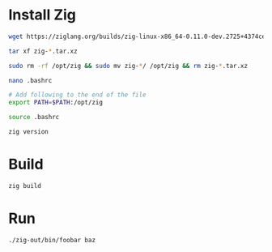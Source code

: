 # Install Zig
```sh
wget https://ziglang.org/builds/zig-linux-x86_64-0.11.0-dev.2725+4374ce51b.tar.xz

tar xf zig-*.tar.xz

sudo rm -rf /opt/zig && sudo mv zig-*/ /opt/zig && rm zig-*.tar.xz

nano .bashrc

# Add following to the end of the file
export PATH=$PATH:/opt/zig

source .bashrc

zig version
```

# Build
```sh
zig build
```

# Run
```sh
./zig-out/bin/foobar baz
```

